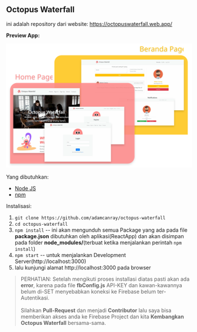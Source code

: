 ## Octopus Waterfall

ini adalah repository dari website: https://octopuswaterfall.web.app/

**Preview App:**

![Preview Octopus Waterfall](preview/Octopus&#32;Waterfall.svg)


Yang dibutuhkan:
* [Node JS](https://nodejs.org/en/)
* [npm](https://www.npmjs.com/get-npm)

Instalisasi:
1. ```git clone https://github.com/adamcanray/octopus-waterfall```
2. ```cd octopus-waterfall```
3. ```npm install``` -- ini akan mengunduh semua Package yang ada pada file **package.json** dibutuhkan oleh aplikasi(ReactApp) dan akan disimpan pada folder **node_modules/**(terbuat ketika menjalankan perintah ```npm install```)
4. ```npm start``` -- untuk menjalankan Development Server(http://localhost:3000)
5. lalu kunjungi alamat http://localhost:3000 pada browser


>PERHATIAN: Setelah mengikuti proses installasi diatas pasti akan ada **error**, karena pada file **fbConfig.js** API-KEY dan kawan-kawannya belum di-SET menyebabkan koneksi ke Firebase belum ter-Autentikasi. <br><br> Silahkan **Pull-Request** dan menjadi **Contributor** lalu saya bisa memberikan akses anda ke Firebase Project dan kita **Kembangkan Octopus Waterfall** bersama-sama.